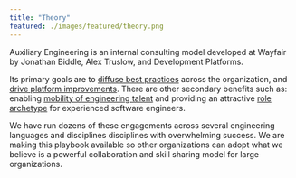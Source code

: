 ```yaml
---
title: "Theory"
featured: ./images/featured/theory.png
---
```


Auxiliary Engineering is an internal consulting model developed at Wayfair by Jonathan Biddle, Alex Truslow, and Development Platforms.

Its primary goals are to [diffuse best practices](goals/diffusion.md) across the organization, and [drive platform improvements](goals/platforms.md). There are other secondary benefits such as: enabling [mobility of engineering talent](goals/mobility.md) and providing an attractive [role archetype](goals/careers.md) for experienced software engineers.

We have run dozens of these engagements across several engineering languages and disciplines disciplines with overwhelming success. We are making this playbook available so other organizations can adopt what we believe is a powerful collaboration and skill sharing model for large organizations.
